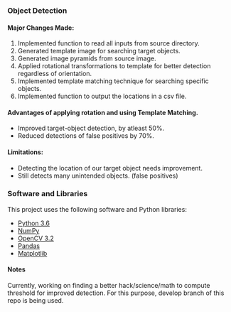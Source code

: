 ### Object Detection

#### Major Changes Made:
1. Implemented function to read all inputs from source directory.
2. Generated template image for searching target objects.
3. Generated image pyramids from source image.
4. Applied rotational transformations to template for better detection regardless of orientation.
5. Implemented template matching technique for searching specific objects.
6. Implemented function to output the locations in a csv file.

#### Advantages of applying rotation and using Template Matching. 
- Improved target-object detection, by atleast 50%.
- Reduced detections of false positives by 70%.

#### Limitations:
- Detecting the location of our target object needs improvement.
- Still detects many unintended objects. (false positives)

### Software and Libraries
This project uses the following software and Python libraries:

- [Python 3.6](https://www.python.org/downloads/)
- [NumPy](http://www.numpy.org/)
- [OpenCV 3.2](https://docs.opencv.org/3.2.0/)
- [Pandas](http://pandas.pydata.org/)
- [Matplotlib](https://matplotlib.org/)

#### Notes
Currently, working on finding a better hack/science/math to compute threshold for improved detection. For this purpose, develop branch of this repo is being used.  




